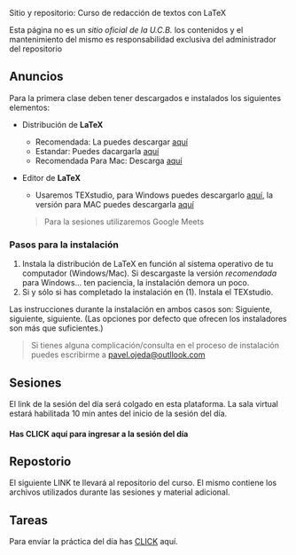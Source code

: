 Sitio y repositorio: Curso de redacción de textos con LaTeX

Esta página no es un *sitio oficial de la U.C.B.* los contenidos y el mantenimiento del mismo es responsabilidad exclusiva del administrador del repositorio

## Anuncios
Para la primera clase deben tener descargados e instalados los siguientes elementos:
  * Distribución de **LaTeX**
     - Recomendada: La puedes descargar [aquí](http://linorg.usp.br/CTAN/systems/windows/protext/)
     - Estandar: Puedes dacargarla [aquí](http://linorg.usp.br/CTAN/systems/windows/protext/)
     - Recomendada Para Mac: Descarga [aquí](https://tug.org/mactex/)
  * Editor de **LaTeX**
     - Usaremos TEXstudio,  para Windows puedes descargarlo [aquí](https://github.com/texstudio-org/texstudio/releases/download/2.12.22/texstudio-2.12.22-win-qt5.exe), la versión para MAC puedes descargarla [aquí](https://github.com/texstudio-org/texstudio/releases/download/2.12.22/texstudio-2.12.22-osx.dmg)
     
     
     
     > Para la sesiones utilizaremos Google Meets 
    
### Pasos para la instalación

 1. Instala la distribución de LaTeX en función al sistema operativo de tu computador (Windows/Mac). Si descargaste la versión *recomendada* para Windows... ten paciencia, la instalación demora un poco.
 2. Si y sólo si has completado la instalación en (1). Instala el TEXstudio.
 
 Las instrucciones durante la instalación en ambos casos son: Siguiente, siguiente, siguiente. (Las opciones por defecto que ofrecen los instaladores son más que suficientes.) 
 
 > Si tienes alguna complicación/consulta en el proceso de instalación puedes escribirme a pavel.ojeda@outllook.com
 
  
 ## Sesiones
 
 El link de la sesión del día será colgado en esta plataforma. La sala virtual estará habilitada 10 min antes del inicio de la sesión del día.
 
 #### Has CLICK aquí para ingresar a la sesión del día
 
 
 ## Repostorio
 
 El siguiente LINK te llevará al repositorio del curso. El mismo contiene los archivos utilizados durante las sesiones y material adicional.
 
 ## Tareas 
 
 Para envíar la práctica del día has [CLICK]() aquí.
 
